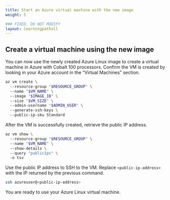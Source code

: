 ```yaml
---
title: Start an Azure virtual machine with the new image
weight: 5

### FIXED, DO NOT MODIFY
layout: learningpathall
---
```


## Create a virtual machine using the new image

You can now use the newly created Azure Linux image to create a virtual machine in Azure with Cobalt 100 processors. Confirm the VM is created by looking in your Azure account in the “Virtual Machines” section.

```bash
az vm create \ 
  --resource-group "$RESOURCE_GROUP" \ 
  --name "$VM_NAME" \ 
  --image "$IMAGE_ID" \ 
  --size "$VM_SIZE" \ 
  --admin-username "$ADMIN_USER" \ 
  --generate-ssh-keys \ 
  --public-ip-sku Standard
```

After the VM is successfully created, retrieve the public IP address.

```bash
az vm show \ 
  --resource-group "$RESOURCE_GROUP" \ 
  --name "$VM_NAME" \ 
  --show-details \ 
  --query "publicIps" \ 
  -o tsv
```

Use the public IP address to SSH to the VM. Replace `<public-ip-address>` with the IP returned by the previous command.

```bash
ssh azureuser@<public-ip-address>
```

You are ready to use your Azure Linux virtual machine.

